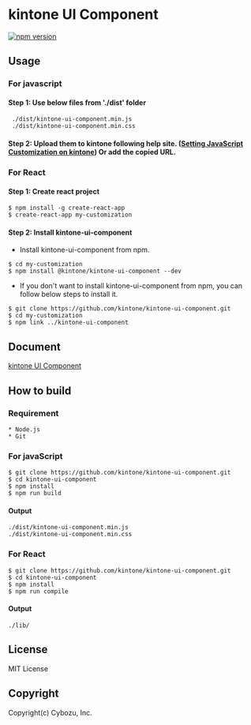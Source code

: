 # kintone UI Component
[![npm version][npm-image]][npm-url]

## Usage

### For javascript
#### Step 1: Use below files  from './dist' folder
```
 ./dist/kintone-ui-component.min.js
 ./dist/kintone-ui-component.min.css
```
#### Step 2: Upload them to kintone following help site. ([Setting JavaScript Customization on kintone](https://help.kintone.com/en/k/user/js_customize.html)) Or add the copied URL.

### For React

#### Step 1: Create react project
```
$ npm install -g create-react-app
$ create-react-app my-customization
```
#### Step 2: Install kintone-ui-component
* Install kintone-ui-component from npm.
```
$ cd my-customization
$ npm install @kintone/kintone-ui-component --dev
```
* If you don't want to install kintone-ui-component from npm, you can follow below steps to install it.
```
$ git clone https://github.com/kintone/kintone-ui-component.git
$ cd my-customization
$ npm link ../kintone-ui-component
```

## Document
[kintone UI Component](https://kintone.github.io/kintone-ui-component)

## How to build

### Requirement
```
* Node.js
* Git
```

### For javaScript
```
$ git clone https://github.com/kintone/kintone-ui-component.git
$ cd kintone-ui-component
$ npm install
$ npm run build
```
#### Output
```
./dist/kintone-ui-component.min.js
./dist/kintone-ui-component.min.css
```

### For React
```
$ git clone https://github.com/kintone/kintone-ui-component.git
$ cd kintone-ui-component
$ npm install
$ npm run compile

```
#### Output
```
./lib/
```

## License
MIT License

## Copyright
Copyright(c) Cybozu, Inc.


[npm-image]: https://img.shields.io/npm/v/@kintone/kintone-ui-component.svg
[npm-url]: https://npmjs.org/package/@kintone/kintone-ui-component
